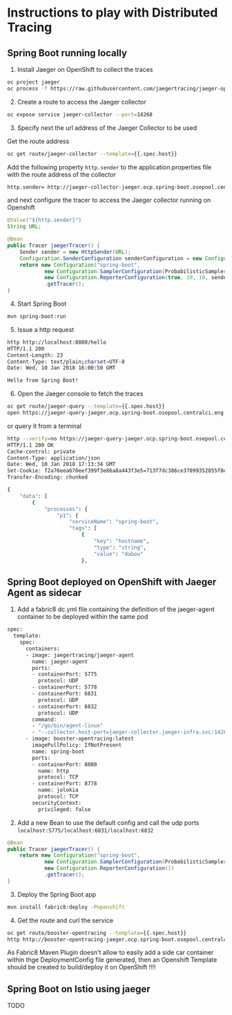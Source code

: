 # Instructions to play with Distributed Tracing

## Spring Boot running locally 

1. Install Jaeger on OpenShift to collect the traces

```bash
oc project jaeger
oc process -f https://raw.githubusercontent.com/jaegertracing/jaeger-openshift/master/all-in-one/jaeger-all-in-one-template.yml | oc create -f -
```

2. Create a route to access the Jaeger collector

```bash
oc expose service jaeger-collector --port=14268
```

3. Specify next the url address of the Jaeger Collector to be used

Get the route address

```bash
oc get route/jaeger-collector --template={{.spec.host}}      
```

Add the following property `http.sender` to the application.properties file with the route address of the collector

```bash
http.sender= http://jaeger-collector-jaeger.ocp.spring-boot.osepool.centralci.eng.rdu2.redhat.com/api/traces
```

and next configure the tracer to access the Jaeger collector running on Openshift

```java
@Value("${http.sender}")
String URL;

@Bean
public Tracer jaegerTracer() {
    Sender sender = new HttpSender(URL);
    Configuration.SenderConfiguration senderConfiguration = new Configuration.SenderConfiguration.Builder().sender(sender).build();
    return new Configuration("spring-boot",
            new Configuration.SamplerConfiguration(ProbabilisticSampler.TYPE, 1),
            new Configuration.ReporterConfiguration(true, 10, 10, senderConfiguration))
            .getTracer();
}
```

4. Start Spring Boot

```bash
mvn spring-boot:run
```

5. Issue a http request

```bash
http http://localhost:8080/hello
HTTP/1.1 200 
Content-Length: 23
Content-Type: text/plain;charset=UTF-8
Date: Wed, 10 Jan 2018 16:00:50 GMT

Hello from Spring Boot!
```

6. Open the Jaeger console to fetch the traces

```bash
oc get route/jaeger-query --template={{.spec.host}} 
open https://jaeger-query-jaeger.ocp.spring-boot.osepool.centralci.eng.rdu2.redhat.com/search
```

or query it from a terminal

```bash
http --verify=no https://jaeger-query-jaeger.ocp.spring-boot.osepool.centralci.eng.rdu2.redhat.com/api/traces?service=spring-boot
HTTP/1.1 200 OK
Cache-control: private
Content-Type: application/json
Date: Wed, 10 Jan 2018 17:13:34 GMT
Set-Cookie: f2a76eea670eef399f3e86a8a443f3e5=713f7dc386ce37099352855f8ec66619; path=/; HttpOnly
Transfer-Encoding: chunked

{
    "data": [
        {
            "processes": {
                "p1": {
                    "serviceName": "spring-boot",
                    "tags": [
                        {
                            "key": "hostname",
                            "type": "string",
                            "value": "dabou"
                        },

```

## Spring Boot deployed on OpenShift with Jaeger Agent as sidecar

1. Add a fabric8 dc.yml file containing the definition of the jaeger-agent container to be deployed within the same pod

```bash
spec:
  template:
    spec:
      containers:
      - image: jaegertracing/jaeger-agent
        name: jaeger-agent
        ports:
        - containerPort: 5775
          protocol: UDP
        - containerPort: 5778
        - containerPort: 6831
          protocol: UDP
        - containerPort: 6832
          protocol: UDP
        command:
        - "/go/bin/agent-linux"
        - "--collector.host-port=jaeger-collector.jaeger-infra.svc:14267"
      - image: booster-opentracing:latest
        imagePullPolicy: IfNotPresent
        name: spring-boot
        ports:
        - containerPort: 8080
          name: http
          protocol: TCP
        - containerPort: 8778
          name: jolokia
          protocol: TCP
        securityContext:
          privileged: false
```

2. Add a new Bean to use the default config and call the udp ports `localhost:5775/localhost:6831/localhost:6832`

```java
@Bean
public Tracer jaegerTracer() {
    return new Configuration("spring-boot",
            new Configuration.SamplerConfiguration(ProbabilisticSampler.TYPE, 1),
            new Configuration.ReporterConfiguration())
            .getTracer();
}
```

3. Deploy the Spring Boot app

```bash
mvn install fabric8:deploy -Popenshift
```

4. Get the route and curl the service

```bash
oc get route/booster-opentracing --template={{.spec.host}} 
http http://booster-opentracing-jaeger.ocp.spring-boot.osepool.centralci.eng.rdu2.redhat.com/hello
```

As Fabric8 Maven Plugin doesn't allow to easily add a side car container within thge DeploymentConfig file generated, then an Openshift Template should be created 
to build/deploy it on OpenShift !!!!

## Spring Boot on Istio using jaeger

TODO

